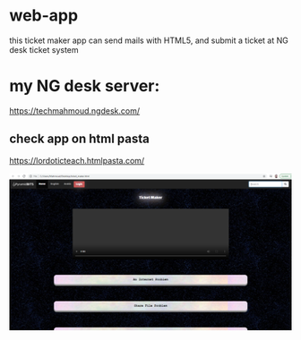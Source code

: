 # web-app
this ticket maker app can send mails with HTML5, and submit a ticket at NG desk ticket system

# my NG desk server:
https://techmahmoud.ngdesk.com/

## check app on html pasta
https://lordoticteach.htmlpasta.com/

<img src="ticket.PNG">
